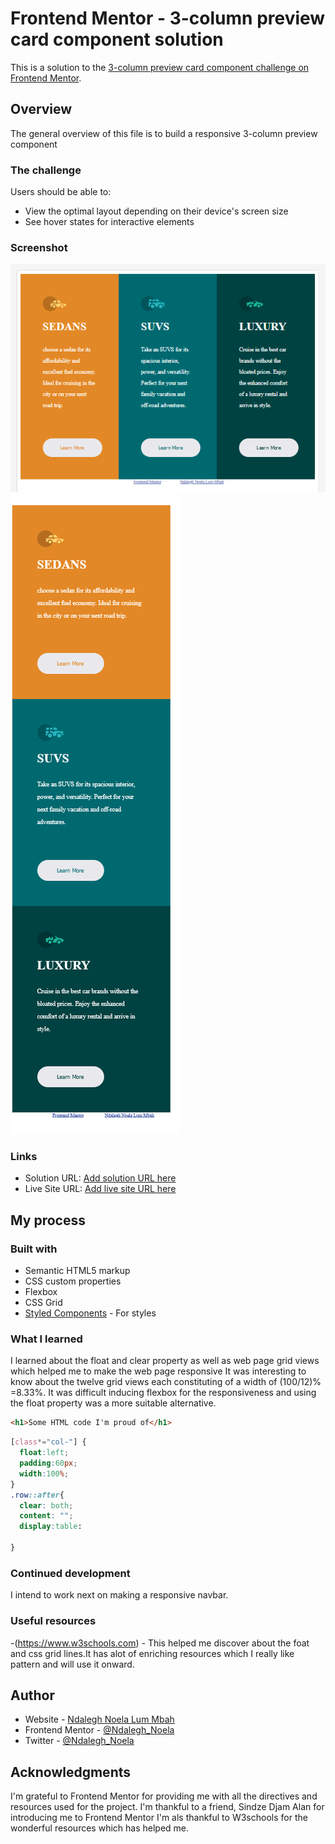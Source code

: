 # Frontend Mentor - 3-column preview card component solution

This is a solution to the [3-column preview card component challenge on Frontend Mentor](https://www.frontendmentor.io/challenges/3column-preview-card-component-pH92eAR2-). 

## Overview
The general overview of this file is to build a responsive 3-column preview component
### The challenge

Users should be able to:

- View the optimal layout depending on their device's screen size
- See hover states for interactive elements

### Screenshot

![](./design/desktop_view.PNG)
![](./design/mobile_view.png)



### Links

- Solution URL: [Add solution URL here](https://your-solution-url.com)
- Live Site URL: [Add live site URL here](https://your-live-site-url.com)

## My process

### Built with

- Semantic HTML5 markup
- CSS custom properties
- Flexbox
- CSS Grid
- [Styled Components](https://styled-components.com/) - For styles


### What I learned

  I learned about the float and clear property as well as web page grid views which helped me to make the web page responsive
  It was interesting to know about the twelve grid views each constituting of a width of (100/12)% =8.33%.
  It was difficult inducing flexbox for the responsiveness and using the float property was a more suitable alternative. 



```html
<h1>Some HTML code I'm proud of</h1>
```
```css
[class*="col-"] {
  float:left;
  padding:60px;
  width:100%;
}
.row::after{
  clear: both;
  content: "";
  display:table:

}

```


### Continued development
I intend to work next on making a responsive navbar.

### Useful resources

-(https://www.w3schools.com) - This helped me discover about the foat and css grid lines.It has alot of enriching resources which I really like pattern and will use it onward.



## Author

- Website - [Ndalegh Noela Lum Mbah](https://www.your-site.com)
- Frontend Mentor - [@Ndalegh_Noela](https://www.frontendmentor.io/profile/Ndalegh_Noela)
- Twitter - [@Ndalegh_Noela](https://www.twitter.com/Ndalegh_Noela)



## Acknowledgments

I'm grateful to Frontend Mentor for providing me with all the directives and resources used for the project.
I'm thankful to a friend, Sindze Djam Alan for introducing me to Frontend Mentor
I'm als thankful to W3schools for the wonderful resources which has helped me.
